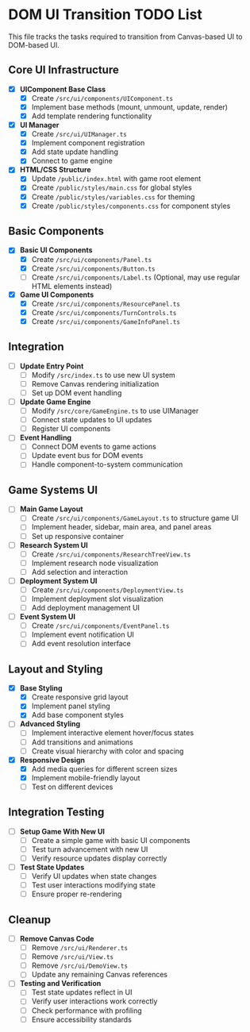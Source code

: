 # DOM UI Transition TODO List

This file tracks the tasks required to transition from Canvas-based UI to DOM-based UI.

## Core UI Infrastructure

- [x] **UIComponent Base Class**
  - [x] Create `/src/ui/components/UIComponent.ts`
  - [x] Implement base methods (mount, unmount, update, render)
  - [x] Add template rendering functionality

- [x] **UI Manager**
  - [x] Create `/src/ui/UIManager.ts`
  - [x] Implement component registration
  - [x] Add state update handling
  - [x] Connect to game engine

- [x] **HTML/CSS Structure**
  - [x] Update `/public/index.html` with game root element
  - [x] Create `/public/styles/main.css` for global styles
  - [x] Create `/public/styles/variables.css` for theming
  - [x] Create `/public/styles/components.css` for component styles

## Basic Components

- [x] **Basic UI Components**
  - [x] Create `/src/ui/components/Panel.ts`
  - [x] Create `/src/ui/components/Button.ts`
  - [ ] Create `/src/ui/components/Label.ts` (Optional, may use regular HTML elements instead)

- [x] **Game UI Components**
  - [x] Create `/src/ui/components/ResourcePanel.ts`
  - [x] Create `/src/ui/components/TurnControls.ts`
  - [x] Create `/src/ui/components/GameInfoPanel.ts`

## Integration

- [ ] **Update Entry Point**
  - [ ] Modify `/src/index.ts` to use new UI system
  - [ ] Remove Canvas rendering initialization
  - [ ] Set up DOM event handling

- [ ] **Update Game Engine**
  - [ ] Modify `/src/core/GameEngine.ts` to use UIManager
  - [ ] Connect state updates to UI updates
  - [ ] Register UI components

- [ ] **Event Handling**
  - [ ] Connect DOM events to game actions
  - [ ] Update event bus for DOM events
  - [ ] Handle component-to-system communication

## Game Systems UI

- [ ] **Main Game Layout**
  - [ ] Create `/src/ui/components/GameLayout.ts` to structure game UI
  - [ ] Implement header, sidebar, main area, and panel areas
  - [ ] Set up responsive container

- [ ] **Research System UI**
  - [ ] Create `/src/ui/components/ResearchTreeView.ts`
  - [ ] Implement research node visualization
  - [ ] Add selection and interaction

- [ ] **Deployment System UI**
  - [ ] Create `/src/ui/components/DeploymentView.ts`
  - [ ] Implement deployment slot visualization
  - [ ] Add deployment management UI

- [ ] **Event System UI**
  - [ ] Create `/src/ui/components/EventPanel.ts`
  - [ ] Implement event notification UI
  - [ ] Add event resolution interface

## Layout and Styling

- [x] **Base Styling**
  - [x] Create responsive grid layout
  - [x] Implement panel styling
  - [x] Add base component styles

- [ ] **Advanced Styling**
  - [ ] Implement interactive element hover/focus states
  - [ ] Add transitions and animations
  - [ ] Create visual hierarchy with color and spacing

- [x] **Responsive Design**
  - [x] Add media queries for different screen sizes
  - [x] Implement mobile-friendly layout
  - [ ] Test on different devices

## Integration Testing

- [ ] **Setup Game With New UI**
  - [ ] Create a simple game with basic UI components
  - [ ] Test turn advancement with new UI
  - [ ] Verify resource updates display correctly

- [ ] **Test State Updates**
  - [ ] Verify UI updates when state changes
  - [ ] Test user interactions modifying state
  - [ ] Ensure proper re-rendering

## Cleanup

- [ ] **Remove Canvas Code**
  - [ ] Remove `/src/ui/Renderer.ts`
  - [ ] Remove `/src/ui/View.ts`
  - [ ] Remove `/src/ui/DemoView.ts`
  - [ ] Update any remaining Canvas references

- [ ] **Testing and Verification**
  - [ ] Test state updates reflect in UI
  - [ ] Verify user interactions work correctly
  - [ ] Check performance with profiling
  - [ ] Ensure accessibility standards